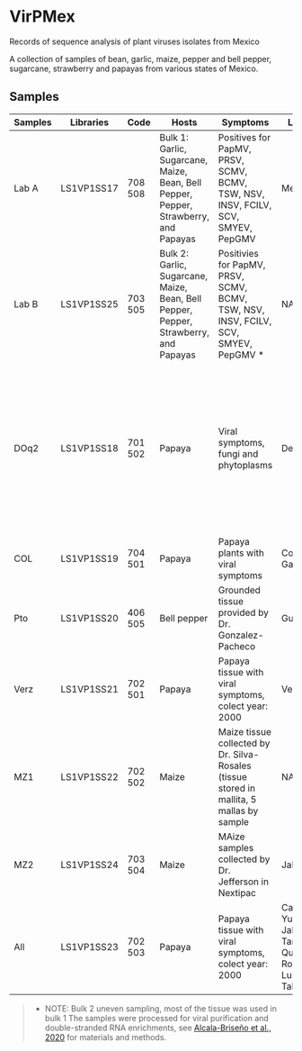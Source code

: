 # VirPMex
Records of sequence analysis of plant viruses isolates from Mexico

A collection of samples of  bean, garlic, maize, pepper and bell pepper, sugarcane, strawberry and papayas from various states of Mexico.

## Samples
| Samples  | Libraries | Code  | Hosts | Symptoms | Location                         |  Microscopy |
|-------|------------|----------|------------------------------------------------------------------------------------------------|----------------------------------------------------------------------------------------------------------------------------------------------------------------------------------------------------------------------------------------------------------------------------------------------------------|-----------------------------------|--------------------------------------------------------------------------------------------------------------------------------------|
| Lab A | LS1VP1SS17 | 708 508  | Bulk 1: Garlic, Sugarcane, Maize, Bean, Bell Pepper, Pepper, Strawberry, and Papayas | Positives for PapMV, PRSV, SCMV, BCMV, TSW, NSV, INSV, FCILV, SCV, SMYEV, PepGMV | Mexico | Icosahedral 20-40 nm ø, flexible-filamentous 250-280 nm in lenght |
| Lab B | LS1VP1SS25 | 703 505  | Bulk 2: Garlic, Sugarcane, Maize, Bean, Bell Pepper, Pepper, Strawberry, and Papayas | Positivies for PapMV, PRSV, SCMV, BCMV, TSW, NSV, INSV, FCILV, SCV, SMYEV, PepGMV * | NA | Icosahedral 20-40 nm ø, flexible-filamentous 250-280 nm in lenght |
| DOq2  | LS1VP1SS18 | 701 502  | Papaya  | Viral symptoms, fungi and phytoplasms | Depresion   |  Icosahedral  17-70 nm ø,     flexible filamentous 101-167 nm in lenght, phages: capside 62 nm, tail 10 nm in lenght, bullet shape 170 nm in lenght |
| COL   | LS1VP1SS19 | 704 501  | Papaya | Papaya plants with viral symptoms | Colima - Gaby | None |
| Pto   | LS1VP1SS20 | 406 505  | Bell pepper | Grounded tissue provided by Dr. Gonzalez-Pacheco | Guanajuato | None |
| Verz  | LS1VP1SS21 | 702 501  | Papaya | Papaya tissue with viral symptoms, colect year: 2000 |  Veracruz | None |
| MZ1   | LS1VP1SS22 | 702 502  | Maize | Maize tissue collected by Dr. Silva-Rosales (tissue stored in mallita, 5 mallas by sample | NA | None |
| MZ2   | LS1VP1SS24 | 703 504  | Maize | MAize samples collected by Dr. Jefferson in Nextipac | Jalisco | None |
| All   | LS1VP1SS23 | 702 503  | Papaya | Papaya tissue with viral symptoms, colect year: 2000 |  Campeche, Yucatan, Jalisco, Tamaulipas, Quitana Roo, San Luis y Tabasco | None |
> * NOTE: Bulk 2 uneven sampling, most of the tissue was used in bulk 1
> The samples were processed for viral purification and double-stranded RNA enrichments, see [Alcala-Briseño et al., 2020](https://journals.asm.org/doi/10.1128/mSystems.00423-19) for materials and methods. 
